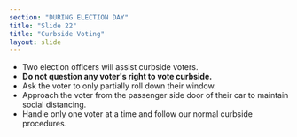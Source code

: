 ```yaml
---
section: "DURING ELECTION DAY"
title: "Slide 22"
title: "Curbside Voting"
layout: slide
---
```


- Two election officers will assist curbside voters.
- **Do not question any voter's right to vote curbside.**
- Ask the voter to only partially roll down their window.
- Approach the voter from the passenger side door of their car to maintain social distancing.
- Handle only one voter at a time and follow our normal curbside procedures.